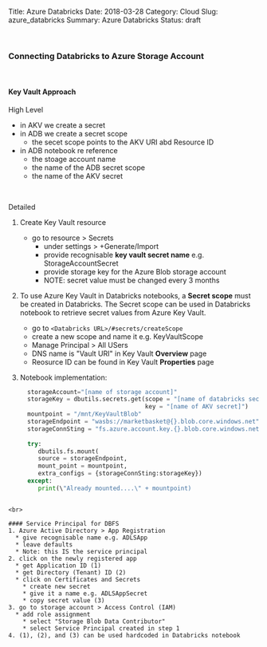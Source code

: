 Title: Azure Databricks
Date: 2018-03-28
Category: Cloud
Slug: azure_databricks
Summary: Azure Databricks
Status: draft


<br>

### Connecting Databricks to Azure Storage Account

<br>
  
#### Key Vault Approach

High Level

* in AKV we create a secret 
* in ADB we create a secret scope
  * the secet scope points to the AKV URI abd Resource ID
* in ADB notebook re reference
  * the stoage account name
  * the name of the ADB secret scope
  * the name of the AKV secret     

<br>

Detailed

1. Create Key Vault resource
   * go to resource > Secrets
     * under settings > +Generate/Import
     * provide recognisable **key vault secret name** e.g. StorageAccountSecret
     * provide storage key for the Azure Blob storage account
     * NOTE: secret value must be changed every 3 months 
     
2. To use Azure Key Vault in Databricks notebooks, a **Secret scope** must be created in Databricks. The Secret scope can be used in Databricks notebook to retrieve secret values from Azure Key Vault. 
   * go to `<Databricks URL>/#secrets/createScope`
   * create a new scope and name it e.g. KeyVaultScope
   * Manage Principal > All USers
   * DNS name is "Vault URI" in Key Vault **Overview** page
   * Reosurce ID can be found in Key Vault **Properties** page
   
3. Notebook implementation: 
      
   ```python
     storageAccount="[name of storage account]"
     storageKey = dbutils.secrets.get(scope = "[name of databricks secret scope]", 
                                      key = "[name of AKV secret]")
     mountpoint = "/mnt/KeyVaultBlob"
     storageEndpoint = "wasbs://marketbasket@{}.blob.core.windows.net".format(storageAccount)
     storageConnSting = "fs.azure.account.key.{}.blob.core.windows.net".format(storageAccount)
      
     try:
        dbutils.fs.mount(
        source = storageEndpoint,
        mount_point = mountpoint,
        extra_configs = {storageConnSting:storageKey})
     except:
        print(\"Already mounted....\" + mountpoint)
 ```

<br>

#### Service Principal for DBFS
1. Azure Active Directory > App Registration
   * give recognisable name e.g. ADLSApp
   * leave defaults
   * Note: this IS the service principal
2. click on the newly registered app
   * get Application ID (1)
   * get Directory (Tenant) ID (2)
   * click on Certificates and Secrets
     * create new secret
     * give it a name e.g. ADLSAppSecret
     * copy secret value (3)
3. go to storage account > Access Control (IAM)
   * add role assignment
     * select "Storage Blob Data Contributor"
     * select Service Principal created in step 1
4. (1), (2), and (3) can be used hardcoded in Databricks notebook
